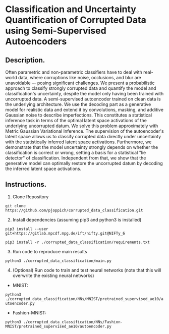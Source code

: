 # Classification and Uncertainty Quantification of Corrupted Data using Semi-Supervised Autoencoders
## Description. 
Often parametric and non-parametric classifiers have to deal with real-world data, where corruptions like noise, occlusions, and blur are unavoidable –- posing significant challenges. We present a probabilistic approach to classify strongly corrupted data and quantify the model and classification's uncertainty, despite the model only having been trained with uncorrupted data. A semi-supervised autoencoder trained on clean data is the underlying architecture. We use the decoding part as a generative model for realistic data and extend it by convolutions, masking, and additive Gaussian noise to describe imperfections. This constitutes a statistical inference task in terms of the optimal latent space activations of the underlying uncorrupted datum. We solve this problem approximately with Metric Gaussian Variational Inference. The supervision of the autoencoder's latent space allows us to classify corrupted data directly under uncertainty with the statistically inferred latent space activations. Furthermore, we demonstrate that the model uncertainty strongly depends on whether the classification is correct or wrong, setting a basis for a statistical "lie detector" of classification. Independent from that, we show that the generative model can optimally restore the uncorrupted datum by decoding the inferred latent space activations.
## Instructions. 
1. Clone Repository

`git clone https://github.com/pjoppich/corrupted_data_classification.git`

2. Install dependencies (assuming pip3 and python3 is installed)

`pip3 install --user git+https://gitlab.mpcdf.mpg.de/ift/nifty.git@NIFTy_6`

`pip3 install -r ./corrupted_data_classification/requirements.txt`

3. Run code to reproduce main results

`python3 ./corrupted_data_classification/main.py`

4. (Optional) Run code to train and test neural networks (note that this will overwrite the existing neural networks)

- MNIST:

`python3 ./corrupted_data_classification/NNs/MNIST/pretrained_supervised_ae10/autoencoder.py`

- Fashion-MNIST:

`python3 ./corrupted_data_classification/NNs/Fashion-MNIST/pretrained_supervised_ae10/autoencoder.py`


